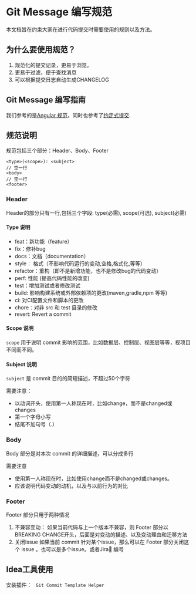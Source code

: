 Git Message 编写规范
===
本文档旨在约束大家在进行代码提交时需要使用的规则以及方法。

## 为什么要使用规范？
1. 规范化的提交记录，更易于浏览。
2. 更易于过滤，便于查找消息
3. 可以根据提交日志自动生成CHANGELOG

## Git Message 编写指南
我们参考的是[Angular 规范](https://github.com/angular/angular/blob/22b96b9/CONTRIBUTING.md#-commit-message-guidelines)，同时也参考了[约定式提交](https://www.conventionalcommits.org/zh-hans/v1.0.0-beta.4/).

## 规范说明

规范包括三个部分：Header、Body、Footer

~~~
<type>(<scope>): <subject>
// 空一行
<body>
// 空一行
<footer>
~~~

### Header

Header的部分只有一行,包括三个字段: type(必需), scope(可选), subject(必需)

#### Type 说明

* feat：新功能（feature）
* fix：修补bug
* docs：文档（documentation）
* style： 格式（不影响代码运行的变动,空格,格式化,等等）
* refactor：重构（即不是新增功能，也不是修改bug的代码变动）
* perf: 性能 (提高代码性能的改变)
* test：增加测试或者修改测试
* build: 影响构建系统或外部依赖项的更改(maven,gradle,npm 等等)
* ci: 对CI配置文件和脚本的更改
* chore：对非 src 和 test 目录的修改
* revert: Revert a commit

#### Scope 说明

`scope` 用于说明 commit 影响的范围，比如数据层、控制层、视图层等等，视项目不同而不同。

#### Subject 说明

`subject` 是 commit 目的的简短描述，不超过50个字符

需要注意：

* 以动词开头，使用第一人称现在时，比如change，而不是changed或changes
* 第一个字母小写
* 结尾不加句号（.）

### Body

Body 部分是对本次 commit 的详细描述，可以分成多行

需要注意 
* 使用第一人称现在时，比如使用change而不是changed或changes。
* 应该说明代码变动的动机，以及与以前行为的对比

### Footer

Footer 部分只用于两种情况

1. 不兼容变动：
   如果当前代码与上一个版本不兼容，则 Footer 部分以BREAKING CHANGE开头，后面是对变动的描述、以及变动理由和迁移方法
2. 关闭Issue
   如果当前 commit 针对某个issue，那么可以在 Footer 部分关闭这个 issue 。也可以是多个issue。或者Jira 编号


## Idea工具使用

安装插件： ` Git Commit Template Helper`